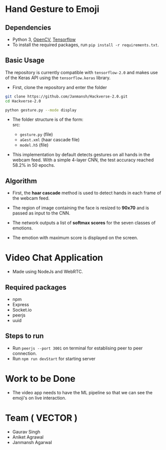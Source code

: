 # Hand Gesture to Emoji
## Dependencies

* Python 3, [OpenCV](https://opencv.org/), [Tensorflow](https://www.tensorflow.org/)
* To install the required packages, run `pip install -r requirements.txt`.

## Basic Usage

The repository is currently compatible with `tensorflow-2.0` and makes use of the Keras API using the `tensorflow.keras` library.

* First, clone the repository and enter the folder

```bash
git clone https://github.com/Janmansh/Hackverse-2.0.git
cd Hackverse-2.0
```


```bash
python gesture.py --mode display
```

* The folder structure is of the form:  
  src:
  * `gesture.py` (file)
  * `aGest.xml` (haar cascade file)
  * `model.h5` (file)

* This implementation by default detects gestures on all hands in the webcam feed. With a simple 4-layer CNN, the test accuracy reached 58.2% in 50 epochs.




## Algorithm

* First, the **haar cascade** method is used to detect hands in each frame of the webcam feed.

* The region of image containing the face is resized to **90x70** and is passed as input to the CNN.

* The network outputs a list of **softmax scores** for the seven classes of emotions.

* The emotion with maximum score is displayed on the screen.

# Video Chat Application
* Made using NodeJs and WebRTC. 
## Required packages
* npm
* Express
* Socket.io
* peerjs
* uuid
## Steps to run
* Run  `peerjs --port 3001` on terminal for establising peer to peer connection. <br/>
* Run `npm run devStart` for starting server

# Work to be Done
* The video app needs to have the ML pipeline so that we can see the emoji's on live interaction.

# Team ( VECTOR )

- Gaurav Singh
- Aniket Agrawal
- Janmansh Agarwal
